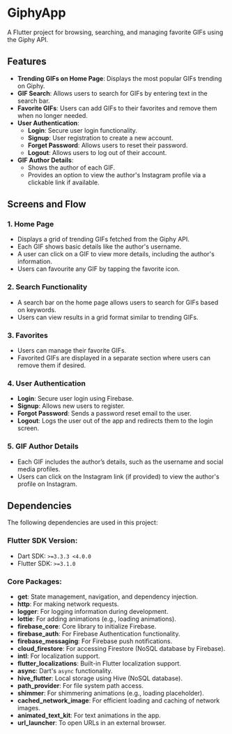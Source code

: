 
# GiphyApp

A Flutter project for browsing, searching, and managing favorite GIFs using the Giphy API.

## Features

- **Trending GIFs on Home Page**: Displays the most popular GIFs trending on Giphy.
- **GIF Search**: Allows users to search for GIFs by entering text in the search bar.
- **Favorite GIFs**: Users can add GIFs to their favorites and remove them when no longer needed.
- **User Authentication**:
    - **Login**: Secure user login functionality.
    - **Signup**: User registration to create a new account.
    - **Forget Password**: Allows users to reset their password.
    - **Logout**: Allows users to log out of their account.
- **GIF Author Details**:
    - Shows the author of each GIF.
    - Provides an option to view the author's Instagram profile via a clickable link if available.

## Screens and Flow

### 1. **Home Page**
- Displays a grid of trending GIFs fetched from the Giphy API.
- Each GIF shows basic details like the author's username.
- A user can click on a GIF to view more details, including the author's information.
- Users can favourite any GIF by tapping the favorite icon.

### 2. **Search Functionality**
- A search bar on the home page allows users to search for GIFs based on keywords.
- Users can view results in a grid format similar to trending GIFs.

### 3. **Favorites**
- Users can manage their favorite GIFs.
- Favorited GIFs are displayed in a separate section where users can remove them if desired.

### 4. **User Authentication**
- **Login**: Secure user login using Firebase.
- **Signup**: Allows new users to register.
- **Forgot Password**: Sends a password reset email to the user.
- **Logout**: Logs the user out of the app and redirects them to the login screen.

### 5. **GIF Author Details**
- Each GIF includes the author’s details, such as the username and social media profiles.
- Users can click on the Instagram link (if provided) to view the author's profile on Instagram.

## Dependencies

The following dependencies are used in this project:

### Flutter SDK Version:
- Dart SDK: `>=3.3.3 <4.0.0`
- Flutter SDK: `>=3.1.0`

### Core Packages:

- **get**: State management, navigation, and dependency injection.
- **http**: For making network requests.
- **logger**: For logging information during development.
- **lottie**: For adding animations (e.g., loading animations).
- **firebase_core**: Core library to initialize Firebase.
- **firebase_auth**: For Firebase Authentication functionality.
- **firebase_messaging**: For Firebase push notifications.
- **cloud_firestore**: For accessing Firestore (NoSQL database by Firebase).
- **intl**: For localization support.
- **flutter_localizations**: Built-in Flutter localization support.
- **async**: Dart's `async` functionality.
- **hive_flutter**: Local storage using Hive (NoSQL database).
- **path_provider**: For file system path access.
- **shimmer**: For shimmering animations (e.g., loading placeholder).
- **cached_network_image**: For efficient loading and caching of network images.
- **animated_text_kit**: For text animations in the app.
- **url_launcher**: To open URLs in an external browser.

